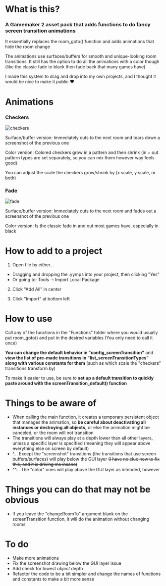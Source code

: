 # What is this?
### **A Gamemaker 2 asset pack that adds functions to do fancy screen transition animations**

It essentially replaces the room_goto() function and adds animations that hide the room change

The animations use surfaces/buffers for smooth and unique-looking room transitions. It still has the option to do all the animations with a color though (like the classic fade to black then fade back that many games have)

I made this system to drag and drop into my own projects, and I thought it would be nice to make it public ❤
# Animations

### Checkers
![checkers](https://i.giphy.com/media/v1.Y2lkPTc5MGI3NjExaDdzcWtubDUwaHlsc24yZHR6aGg4OThtampyYWwwM3hnc3A4eWxzNiZlcD12MV9pbnRlcm5hbF9naWZfYnlfaWQmY3Q9Zw/56jEpCjNjRJda4Wwvy/giphy.gif)

Surface/buffer version: Immediately cuts to the next room and tears down a screenshot of the previous one

Color version: Colored checkers grow in a pattern and then shrink (in + out pattern types are set separately, so you can mix them however way feels good)

You can adjust the scale the checkers grow/shrink by (x scale, y scale, or both)

### Fade
![fade](https://i.giphy.com/media/v1.Y2lkPTc5MGI3NjExeDFxOXFnbXE2M2hwcjc2aTQ4aGU1bGM5N2VlaDZ2NmZmZ3g4dHhsdyZlcD12MV9pbnRlcm5hbF9naWZfYnlfaWQmY3Q9Zw/50cEFPLpVgmyRxpDGV/giphy.gif)

Surface/buffer version: Immediately cuts to the next room and fades out a screenshot of the previous one

Color version: Is the classic fade in and out most games have, especially in black
# How to add to a project
1. Open file by either...
- Dragging and dropping the .yymps into your project, then clicking "Yes"
- Or going to: Tools ⇾ Import Local Package

2. Click "Add All" in center

3. Click "Import" at bottom left
# How to use
Call any of the functions in the "Functions" folder where you would usually put room_goto() and put in the desired variables (You only need to call it once)

**You can change the default behavior in "config_screenTransition"** and **view the list of pre-made transitions in "list_screenTransitionTypes" along with various constants for them** (such as which scale the "checkers" transitions transform by)

To make it easier to use, be sure to **set up a default transition to quickly paste around with the screenTransition_default() function**
# Things to be aware of
- When calling the main function, it creates a temporary persistent object that manages the animation, so **be careful about deactivating all instances or destroying all objects,** or else the animation might be canceled, or the room will not transition
- The transitions will always play at a depth lower than all other layers, unless a specific layer is specified (meaning they will appear above everything else on screen by default)
- ^... Except the "screenshot" transitions (the transitions that use screen buffers/surfaces) will play below the GUI layer ~~(I have no clue how to fix this, and it is driving me insane)~~
- ^^... The "color" ones will play above the GUI layer as intended, however

# Things you can do that may not be obvious
- If you leave the "changeRoomTo" argument blank on the screenTransition function, it will do the animation without changing rooms
# To do
- Make more animations
- Fix the screenshot drawing below the GUI layer issue
- Add check for lowest _object_ depth
- Refactor the code to be a bit simpler and change the names of functions and constants to make a bit more sense
